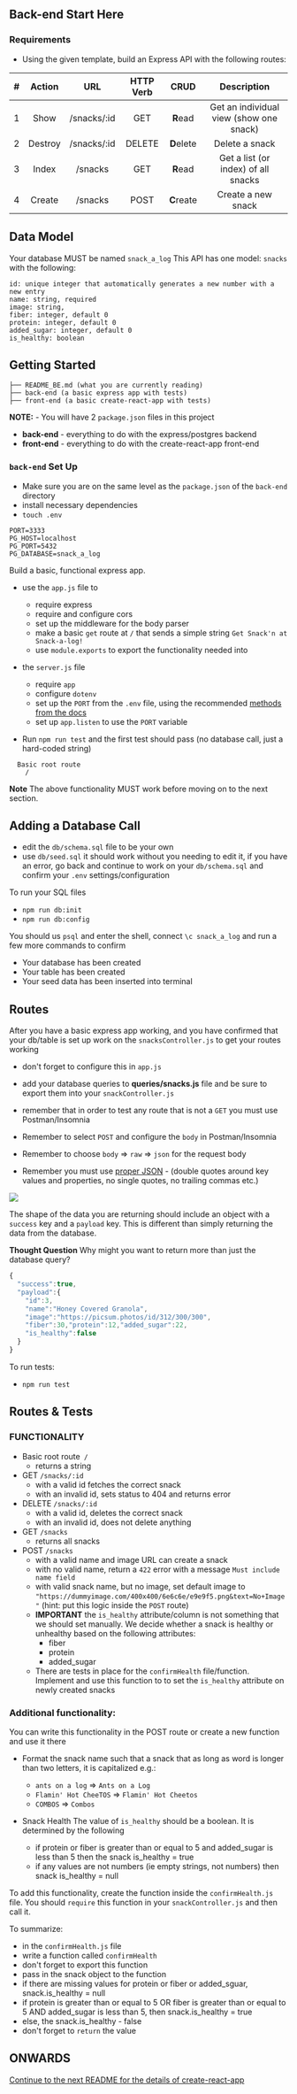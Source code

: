 ## Back-end Start Here

### Requirements

- Using the given template, build an Express API with the following routes:

|  #  | Action  |     URL     | HTTP Verb |    CRUD    |               Description               |
| :-: | :-----: | :---------: | :-------: | :--------: | :-------------------------------------: |
|  1  |  Show   | /snacks/:id |    GET    |  **R**ead  | Get an individual view (show one snack) |
|  2  | Destroy | /snacks/:id |  DELETE   | **D**elete |             Delete a snack              |
|  3  |  Index  |   /snacks   |    GET    |  **R**ead  |   Get a list (or index) of all snacks   |
|  4  | Create  |   /snacks   |   POST    | **C**reate |           Create a new snack            |

## Data Model

Your database MUST be named `snack_a_log`
This API has one model: `snacks` with the following:

```
id: unique integer that automatically generates a new number with a new entry
name: string, required
image: string,
fiber: integer, default 0
protein: integer, default 0
added_sugar: integer, default 0
is_healthy: boolean
```

## Getting Started

```
├── README_BE.md (what you are currently reading)
├── back-end (a basic express app with tests)
├── front-end (a basic create-react-app with tests)
```

**NOTE:** - You will have 2 `package.json` files in this project

- **back-end** - everything to do with the express/postgres backend
- **front-end** - everything to do with the create-react-app front-end

### `back-end` Set Up

- Make sure you are on the same level as the `package.json` of the `back-end` directory
- install necessary dependencies
- `touch .env`

```
PORT=3333
PG_HOST=localhost
PG_PORT=5432
PG_DATABASE=snack_a_log
```

Build a basic, functional express app.

- use the `app.js` file to
  - require express
  - require and configure cors
  - set up the middleware for the body parser
  - make a basic `get` route at `/` that sends a simple string `Get Snack'n at Snack-a-log!`
  - use `module.exports` to export the functionality needed into
- the `server.js` file

  - require `app`
  - configure `dotenv`
  - set up the `PORT` from the `.env` file, using the recommended [methods from the docs](https://www.npmjs.com/package/dotenv)
  - set up `app.listen` to use the `PORT` variable

- Run `npm run test` and the first test should pass (no database call, just a hard-coded string)

```
  Basic root route
    /
```

**Note** The above functionality MUST work before moving on to the next section.

## Adding a Database Call

- edit the `db/schema.sql` file to be your own
- use `db/seed.sql` it should work without you needing to edit it, if you have an error, go back and continue to work on your `db/schema.sql` and confirm your `.env` settings/configuration

To run your SQL files

- `npm run db:init`
- `npm run db:config`

You should us `psql` and enter the shell, connect `\c snack_a_log` and run a few more commands to confirm

- Your database has been created
- Your table has been created
- Your seed data has been inserted into terminal

## Routes

After you have a basic express app working, and you have confirmed that your db/table is set up work on the `snacksController.js` to get your routes working

- don't forget to configure this in `app.js`
- add your database queries to **queries/snacks.js** file and be sure to export them into your `snackController.js`
- remember that in order to test any route that is not a `GET` you must use Postman/Insomnia

- Remember to select `POST` and configure the `body` in Postman/Insomnia
- Remember to choose `body` => `raw` => `json` for the request body
- Remember you must use [proper JSON](https://developer.mozilla.org/en-US/docs/Learn/JavaScript/Objects/JSON#json_structure) - (double quotes around key values and properties, no single quotes, no trailing commas etc.)

![](./assets/postman-create.png)

The shape of the data you are returning should include an object with a `success` key and a `payload` key. This is different than simply returning the data from the database.

**Thought Question** Why might you want to return more than just the database query?

```js
{
  "success":true,
  "payload":{
    "id":3,
    "name":"Honey Covered Granola",
    "image":"https://picsum.photos/id/312/300/300",
    "fiber":30,"protein":12,"added_sugar":22,
    "is_healthy":false
  }
}
```

To run tests:

- `npm run test`

## Routes & Tests

### FUNCTIONALITY

- Basic root route` /`
  - returns a string
- GET `/snacks/:id`
  - with a valid id fetches the correct snack
  - with an invalid id, sets status to 404 and returns error
- DELETE `/snacks/:id`
  - with a valid id, deletes the correct snack
  - with an invalid id, does not delete anything
- GET `/snacks`
  - returns all snacks
- POST `/snacks`
  - with a valid name and image URL can create a snack
  - with no valid name, return a `422` error with a message `Must include name field`
  - with valid snack name, but no image, set default image to `"https://dummyimage.com/400x400/6e6c6e/e9e9f5.png&text=No+Image"` (hint: put this logic inside the `POST` route)
  - **IMPORTANT** the `is_healthy` attribute/column is not something that we should set manually. We decide whether a snack is healthy or unhealthy based on the following attributes:
    - fiber
    - protein
    - added_sugar
  - There are tests in place for the `confirmHealth` file/function. Implement and use this function to to set the `is_healthy` attribute on newly created snacks

### Additional functionality:

You can write this functionality in the POST route or create a new function and use it there

- Format the snack name such that a snack that as long as word is longer than two letters, it is capitalized
  e.g.:

  - `ants on a log` => `Ants on a Log`
  - `Flamin' Hot CheeTOS` => `Flamin' Hot Cheetos`
  - `COMBOS` => `Combos`

- Snack Health
  The value of `is_healthy` should be a boolean. It is determined by the following
  - if protein or fiber is greater than or equal to 5 and added_sugar is less than 5 then the snack is_healthy = true
  - if any values are not numbers (ie empty strings, not numbers) then snack is_healthy = null

To add this functionality, create the function inside the `confirmHealth.js` file. You should `require` this function in your `snackController.js` and then call it.

To summarize:

- in the `confirmHealth.js` file
- write a function called `confirmHealth`
- don't forget to export this function
- pass in the snack object to the function
- if there are missing values for protein or fiber or added_sguar, snack.is_healthy = null
- if protein is greater than or equal to 5 OR fiber is greater than or equal to 5 AND added_sugar is less than 5, then snack.is_healthy = true
- else, the snack.is_healthy - false
- don't forget to `return` the value

## ONWARDS

[Continue to the next README for the details of create-react-app](./README_FE.md)
